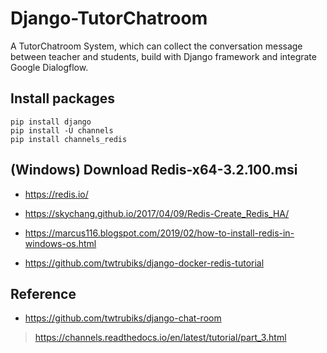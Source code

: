 # Django-TutorChatroom
A TutorChatroom System, which can collect the conversation message between teacher and students, build with Django framework and integrate Google Dialogflow.

## Install packages

```
pip install django
pip install -U channels
pip install channels_redis
```

## (Windows) Download Redis-x64-3.2.100.msi

* https://redis.io/

* https://skychang.github.io/2017/04/09/Redis-Create_Redis_HA/

* https://marcus116.blogspot.com/2019/02/how-to-install-redis-in-windows-os.html

* https://github.com/twtrubiks/django-docker-redis-tutorial

## Reference

* https://github.com/twtrubiks/django-chat-room


> https://channels.readthedocs.io/en/latest/tutorial/part_3.html
